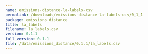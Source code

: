 ```yaml
---
name: emissions-distance-la-labels-csv
permalink: /downloads/emissions-distance-la-labels-csv/0_1_1
package: emissions_distance
title: la_labels
filename: la_labels.csv
version: 0.1.1
full_version: 0.1.1
file: /data/emissions_distance/0.1.1/la_labels.csv
---
```


